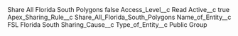 <?xml version="1.0" encoding="UTF-8"?>
<CustomMetadata xmlns="http://soap.sforce.com/2006/04/metadata" xmlns:xsi="http://www.w3.org/2001/XMLSchema-instance" xmlns:xsd="http://www.w3.org/2001/XMLSchema">
    <label>Share All Florida South Polygons</label>
    <protected>false</protected>
    <values>
        <field>Access_Level__c</field>
        <value xsi:type="xsd:string">Read</value>
    </values>
    <values>
        <field>Active__c</field>
        <value xsi:type="xsd:boolean">true</value>
    </values>
    <values>
        <field>Apex_Sharing_Rule__c</field>
        <value xsi:type="xsd:string">Share_All_Florida_South_Polygons</value>
    </values>
    <values>
        <field>Name_of_Entity__c</field>
        <value xsi:type="xsd:string">FSL Florida South</value>
    </values>
    <values>
        <field>Sharing_Cause__c</field>
        <value xsi:nil="true"/>
    </values>
    <values>
        <field>Type_of_Entity__c</field>
        <value xsi:type="xsd:string">Public Group</value>
    </values>
</CustomMetadata>
